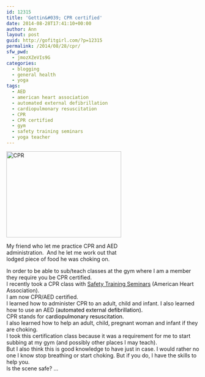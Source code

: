 ```yaml
---
id: 12315
title: 'Gettin&#039; CPR certified'
date: 2014-08-28T17:41:10+00:00
author: Ann
layout: post
guid: http://gofitgirl.com/?p=12315
permalink: /2014/08/28/cpr/
sfw_pwd:
  - jmozXZeVIs9G
categories:
  - blogging
  - general health
  - yoga
tags:
  - AED
  - american heart association
  - automated external defibrillation
  - cardiopulmonary resuscitation
  - CPR
  - CPR certified
  - gym
  - safety training seminars
  - yoga teacher
---
```

<div id="attachment_12318" style="width: 310px" class="wp-caption alignleft">
  <a href="http://gofitgirl.com/2014/08/cpr/photo-209/" rel="attachment wp-att-12318"><img class="size-medium wp-image-12318" src="http://gofitgirl.com/wp-content/uploads/2014/08/photo-209-300x225.jpg" alt="CPR" width="300" height="225" /></a>
  
  <p class="wp-caption-text">
    My friend who let me practice CPR and AED administration.  And he let me work out that lodged piece of food he was choking on.
  </p>
</div>

  
In order to be able to sub/teach classes at the gym where I am a member they require you be CPR certified.  
I recently took a CPR class with [Safety Training Seminars](http://www.berkeleycprclasses.com) (American Heart Association).  
I am now CPR/AED certified.  
I learned how to administer CPR to an adult, child and infant. I also learned how to use an AED (<span style="color: #000000;">automated external defibrillation).</span>  
CPR stands for <span style="color: #000000;">cardiopulmonary resuscitation.</span>  
I also learned how to help an adult, child, pregnant woman and infant if they are choking.  
I took this certification class because it was a requirement for me to start subbing at my gym (and possibly other places I may teach).  
But I also think this is good knowledge to have just in case. I would rather no one I know stop breathing or start choking. But if you do, I have the skills to help you.  
Is the scene safe? &#8230;